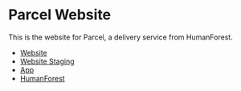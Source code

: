 # Parcel Website

This is the website for Parcel, a delivery service from HumanForest.

* [Website](https://forestparcel.com)
* [Website Staging](https://staging.forestparcel.com)
* [App](https://parcel.humanforest.co.uk/)
* [HumanForest](https://humanforest.co.uk)
